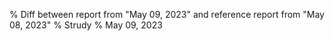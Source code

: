 % Diff between report from "May 09, 2023" and reference report from "May 08, 2023"
% Strudy
% May 09, 2023


